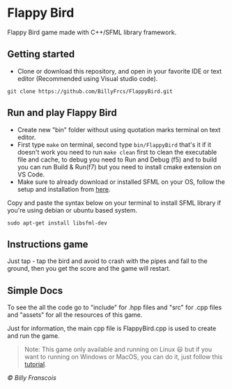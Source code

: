 # Flappy Bird

Flappy Bird game made with C++/SFML library framework.

## Getting started

- Clone or download this repository, and open in your favorite IDE or text editor (Recommended using Visual studio code).

```
git clone https://github.com/BillyFrcs/FlappyBird.git
```

## Run and play Flappy Bird

- Create new "bin" folder without using quotation marks terminal on text editor.
- First type `make` on terminal, second type `bin/FlappyBird` that's it if it doesn't work you need to run `make clean` first to clean the executable file and cache, to debug you need to Run and Debug (f5) and to build you can run Build & Run(f7) but you need to install cmake extension on VS Code.
- Make sure to already download or installed SFML on your OS, follow the setup and installation from [here](https://www.sfml-dev.org/tutorials/2.5/).

Copy and paste the syntax below on your terminal to install SFML library if you're using debian or ubuntu based system.

```
sudo apt-get install libsfml-dev
```

## Instructions game

Just tap - tap the bird and avoid to crash with the pipes and fall to the ground, then you get the score and the game will restart.

## Simple Docs

To see the all the code go to "include" for .hpp files and "src" for .cpp files and "assets" for all the resources of this game.

Just for information, the main cpp file is FlappyBird.cpp is used to create and run the game.

> Note: This game only available and running on Linux 😃 but if you want to running on Windows or MacOS, you can do it, just follow this [tutorial](https://www.sfml-dev.org/tutorials/2.5/).

<i>© Billy Franscois</i>
